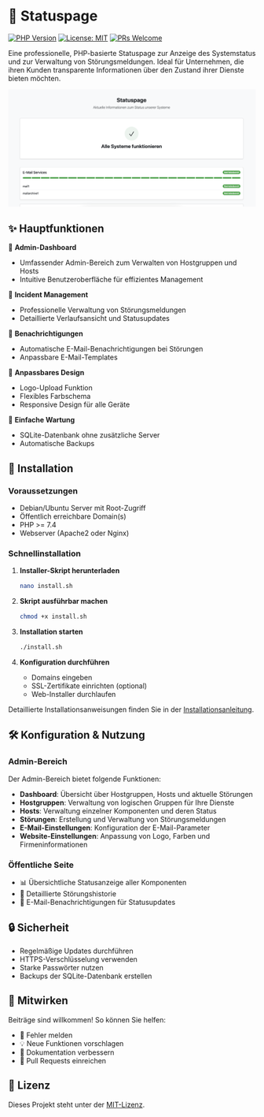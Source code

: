 # 🚦 Statuspage

[![PHP Version](https://img.shields.io/badge/PHP-%3E%3D%207.4-blue.svg)](https://php.net)
[![License: MIT](https://img.shields.io/badge/License-MIT-yellow.svg)](https://opensource.org/licenses/MIT)
[![PRs Welcome](https://img.shields.io/badge/PRs-welcome-brightgreen.svg)](http://makeapullrequest.com)

Eine professionelle, PHP-basierte Statuspage zur Anzeige des Systemstatus und zur Verwaltung von Störungsmeldungen. Ideal für Unternehmen, die ihren Kunden transparente Informationen über den Zustand ihrer Dienste bieten möchten.

![Statuspage Preview](assets/img/preview.png)

## ✨ Hauptfunktionen

🔧 **Admin-Dashboard**
- Umfassender Admin-Bereich zum Verwalten von Hostgruppen und Hosts
- Intuitive Benutzeroberfläche für effizientes Management

🚨 **Incident Management**
- Professionelle Verwaltung von Störungsmeldungen
- Detaillierte Verlaufsansicht und Statusupdates

📧 **Benachrichtigungen**
- Automatische E-Mail-Benachrichtigungen bei Störungen
- Anpassbare E-Mail-Templates

🎨 **Anpassbares Design**
- Logo-Upload Funktion
- Flexibles Farbschema
- Responsive Design für alle Geräte

💾 **Einfache Wartung**
- SQLite-Datenbank ohne zusätzliche Server
- Automatische Backups
    

## 🚀 Installation

### Voraussetzungen

- Debian/Ubuntu Server mit Root-Zugriff
- Öffentlich erreichbare Domain(s)
- PHP >= 7.4
- Webserver (Apache2 oder Nginx)

### Schnellinstallation

1. **Installer-Skript herunterladen**
   ```bash
   nano install.sh
   ```

2. **Skript ausführbar machen**
   ```bash
   chmod +x install.sh
   ```

3. **Installation starten**
   ```bash
   ./install.sh
   ```

4. **Konfiguration durchführen**
   - Domains eingeben
   - SSL-Zertifikate einrichten (optional)
   - Web-Installer durchlaufen

Detaillierte Installationsanweisungen finden Sie in der [Installationsanleitung](docs/INSTALL.md).
    

## 🛠 Konfiguration & Nutzung

### Admin-Bereich

Der Admin-Bereich bietet folgende Funktionen:

- **Dashboard**: Übersicht über Hostgruppen, Hosts und aktuelle Störungen
- **Hostgruppen**: Verwaltung von logischen Gruppen für Ihre Dienste
- **Hosts**: Verwaltung einzelner Komponenten und deren Status
- **Störungen**: Erstellung und Verwaltung von Störungsmeldungen
- **E-Mail-Einstellungen**: Konfiguration der E-Mail-Parameter
- **Website-Einstellungen**: Anpassung von Logo, Farben und Firmeninformationen

### Öffentliche Seite

- 📊 Übersichtliche Statusanzeige aller Komponenten
- 📜 Detaillierte Störungshistorie
- 📧 E-Mail-Benachrichtigungen für Statusupdates

## 🔒 Sicherheit

- Regelmäßige Updates durchführen
- HTTPS-Verschlüsselung verwenden
- Starke Passwörter nutzen
- Backups der SQLite-Datenbank erstellen

## 🤝 Mitwirken

Beiträge sind willkommen! So können Sie helfen:

- 🐛 Fehler melden
- 💡 Neue Funktionen vorschlagen
- 📝 Dokumentation verbessern
- 🔧 Pull Requests einreichen

## 📄 Lizenz

Dieses Projekt steht unter der [MIT-Lizenz](LICENSE).